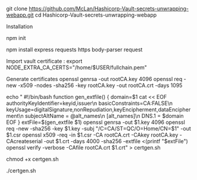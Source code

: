 git clone https://github.com/McLan/Hashicorp-Vault-secrets-unwrapping-webapp.git
cd Hashicorp-Vault-secrets-unwrapping-webapp

Installation 

npm init

npm install express requests https body-parser request


Import vault certificate :
export NODE_EXTRA_CA_CERTS="/home/$USER/fullchain.pem"

Generate certificates 
openssl genrsa -out rootCA.key 4096
openssl req -new -x509 -nodes -sha256 -key rootCA.key -out rootCA.crt -days 1095

echo "
#!/bin/bash
function gen_extfile()
{
domain=$1
cat << EOF
authorityKeyIdentifier=keyid,issuer\n
basicConstraints=CA:FALSE\n
keyUsage=digitalSignature,nonRepudiation,keyEncipherment,dataEncipherment\n
subjectAltName = @alt_names\n
[alt_names]\n
DNS.1 = $domain
EOF
}
extFile=$(gen_extfile $1)
openssl genrsa -out $1.key 4096
openssl req -new -sha256 -key $1.key -subj "/C=CA/ST=QC/O=Home/CN=$1" -out $1.csr
openssl x509 -req -in $1.csr -CA rootCA.crt -CAkey rootCA.key -CAcreateserial -out $1.crt -days 4000 -sha256 -extfile <(printf
"$extFile")
openssl verify -verbose -CAfile rootCA.crt $1.crt" > certgen.sh

chmod +x certgen.sh

./certgen.sh <domain name or IP>
